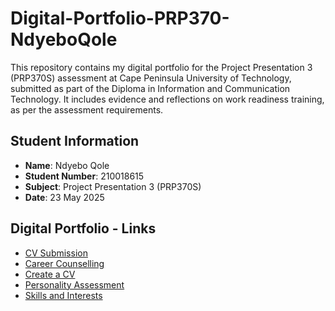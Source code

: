 # Digital-Portfolio-PRP370-NdyeboQole
This repository contains my digital portfolio for the Project Presentation 3 (PRP370S) assessment at Cape Peninsula University of Technology, submitted as part of the Diploma in Information and Communication Technology. It includes evidence and reflections on work readiness training, as per the assessment requirements.
## Student Information
- **Name**: Ndyebo Qole
- **Student Number**: 210018615
- **Subject**: Project Presentation 3 (PRP370S)
- **Date**: 23 May 2025

## Digital Portfolio - Links
- [CV Submission](portfolio/CV-submission.md)
- [Career Counselling](portfolio/Career-counselling.md)
- [Create a CV](https://github.com/user-attachments/files/20401585/portfolio/Create-a-cv.md)
- [Personality Assessment](portfolio/Personality-assessment.md)
- [Skills and Interests](portfolio/Skills-and-interests.md)


